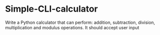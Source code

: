 # Simple-CLI-calculator
Write a Python calculator that can perform: addition, subtraction, division, multiplication and modulus operations. It should accept user input

